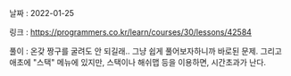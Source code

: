 날짜 : 2022-01-25

링크 : https://programmers.co.kr/learn/courses/30/lessons/42584

풀이 :
온갖 짱구를 굴려도 안 되길래.. 그냥 쉽게 풀어보자하니까 바로된 문제.
그리고 애초에 "스택" 메뉴에 있지만, 스택이나 해쉬맵 등을 이용하면, 시간초과가 난다.

